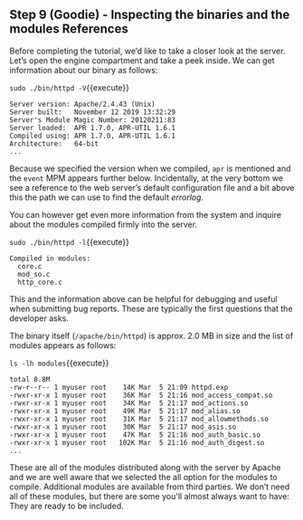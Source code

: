 ## Step 9 (Goodie) - Inspecting the binaries and the modules References

Before completing the tutorial, we’d like to take a closer look at the server. Let’s open the engine compartment and take a peek inside. We can get information about our binary as follows:

`sudo ./bin/httpd -V`{{execute}}

```
Server version: Apache/2.4.43 (Unix)
Server built:   November 12 2019 13:32:29
Server's Module Magic Number: 20120211:83
Server loaded:  APR 1.7.0, APR-UTIL 1.6.1
Compiled using: APR 1.7.0, APR-UTIL 1.6.1
Architecture:   64-bit
...
```

Because we specified the version when we compiled, `apr` is mentioned and the `event` MPM appears further below. Incidentally, at the very bottom we see a reference to the web server’s default configuration file and a bit above this the path we can use to find the default _errorlog_.

You can however get even more information from the system and inquire about the modules compiled firmly into the server.

`sudo ./bin/httpd -l`{{execute}}

```
Compiled in modules:
  core.c
  mod_so.c
  http_core.c
```

This and the information above can be helpful for debugging and useful when submitting bug reports. These are typically the first questions that the developer asks.

The binary itself (`/apache/bin/httpd`) is approx. 2.0 MB in size and the list of modules appears as follows:

`ls -lh modules`{{execute}}

```
total 8.8M
-rw-r--r-- 1 myuser root    14K Mar  5 21:09 httpd.exp
-rwxr-xr-x 1 myuser root    36K Mar  5 21:16 mod_access_compat.so
-rwxr-xr-x 1 myuser root    34K Mar  5 21:17 mod_actions.so
-rwxr-xr-x 1 myuser root    49K Mar  5 21:17 mod_alias.so
-rwxr-xr-x 1 myuser root    31K Mar  5 21:17 mod_allowmethods.so
-rwxr-xr-x 1 myuser root    30K Mar  5 21:17 mod_asis.so
-rwxr-xr-x 1 myuser root    47K Mar  5 21:16 mod_auth_basic.so
-rwxr-xr-x 1 myuser root   102K Mar  5 21:16 mod_auth_digest.so
...
```

These are all of the modules distributed along with the server by Apache and we are well aware that we selected the all option for the modules to compile. Additional modules are available from third parties. We don’t need all of these modules, but there are some you'll almost always want to have: They are ready to be included.

